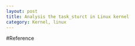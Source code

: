 ```yaml
---
layout: post
title: Analysis the task_sturct in Linux kernel
category: Kernel, linux
---
```


#Reference

